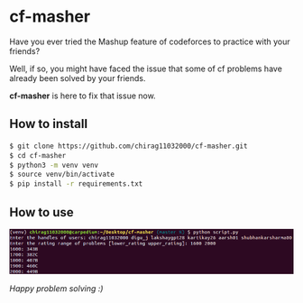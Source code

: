 # cf-masher

Have you ever tried the Mashup feature of codeforces to practice with your friends?

Well, if so, you might have faced the issue that some of cf problems have already been solved by your friends.

**cf-masher** is here to fix that issue now.


## How to install
```bash
$ git clone https://github.com/chirag11032000/cf-masher.git 
$ cd cf-masher
$ python3 -m venv venv
$ source venv/bin/activate
$ pip install -r requirements.txt
```


## How to use
![example](https://github.com/chirag11032000/cf-masher/blob/master/example.png)


_Happy problem solving :)_
